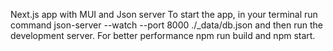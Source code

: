 Next.js app with MUI and Json server
To start the app, in your terminal run command json-server --watch --port 8000 ./_data/db.json and then run the development server.
For better performance npm run build and npm start.
